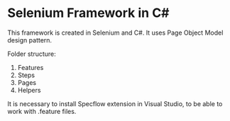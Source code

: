 # Selenium Framework in C#
This framework is created in Selenium and C#. It uses Page Object Model design pattern.

Folder structure:
1. Features
2. Steps
3. Pages
4. Helpers

It is necessary to install Specflow extension in Visual Studio, to be able to work with .feature files.
